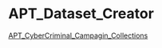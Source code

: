# APT_Dataset_Creator

[APT_CyberCriminal_Campagin_Collections](https://github.com/CyberMonitor/APT_CyberCriminal_Campagin_Collections)
